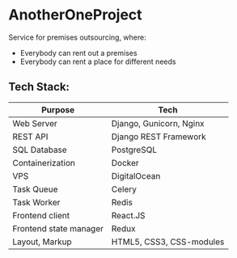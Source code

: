 # AnotherOneProject
Service for premises outsourcing, where:

 - Everybody can rent out a premises
 - Everybody can rent a place for different needs

## Tech Stack:

| Purpose | Tech |
| --------|------|
| Web Server | Django, Gunicorn, Nginx |
| REST API | Django REST Framework |
| SQL Database | PostgreSQL |
| Containerization | Docker |
| VPS | DigitalOcean |
| Task Queue | Celery |
|Task Worker | Redis |
| Frontend client | React.JS |
| Frontend state manager | Redux |
| Layout, Markup | HTML5, CSS3, CSS-modules |
